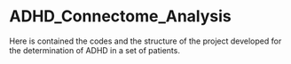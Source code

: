 # ADHD_Connectome_Analysis
Here is contained the codes and the structure of the project developed for the determination of ADHD in a set of patients.
